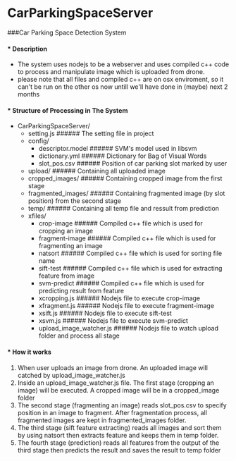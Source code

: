 # CarParkingSpaceServer
###Car Parking Space Detection System
  
#### * Description
  - The system uses nodejs to be a webserver and uses compiled c++ code to process and manipulate image which is uploaded
  from drone.
  - please note that all files and compiled c++ are on osx enviroment, so it can't be run on the other os now
    untill we'll have done in (maybe) next 2 months 
  
#### * Structure of Processing in The System

  - CarParkingSpaceServer/
    - setting.js                  ###### The setting file in project
    - config/
      - descriptor.model          ###### SVM's model used in libsvm  
      - dictionary.yml            ###### Dictionary for Bag of Visual Words
      - slot_pos.csv              ###### Position of car parking slot marked by user
    - upload/                     ###### Containing all uploaded image
    - cropped_images/             ###### Containing cropped image from the first stage
    - fragmented_images/          ###### Containing fragmented image (by slot position) from the second stage
    - temp/                       ###### Containing all temp file and ressult from prediction
    - xfiles/
      - crop-image                ###### Compiled c++ file which is used for cropping an image
      - fragment-image            ###### Compiled c++ file which is used for fragmenting an image
      - natsort                   ###### Compiled c++ file which is used for sorting file name
      - sift-test                 ###### Compiled c++ file which is used for extracting feature from image
      - svm-predict               ###### Compiled c++ file which is used for predicting result from feature
      - xcropping.js              ###### Nodejs file to execute crop-image
      - xfragment.js              ###### Nodejs file to execute fragment-image
      - xsift.js                  ###### Nodejs file to execute sift-test
      - xsvm.js                   ###### Nodejs file to execute svm-predict
      - upload_image_watcher.js   ###### Nodejs file to watch upload folder and process all stage

#### * How it works
  1. When user uploads an image from drone. An uploaded image will catched by upload_image_watcher.js
  2. Inside an upload_image_watcher.js file. The first stage (cropping an image) will be executed. A cropped image
     will be in a cropped_image folder
  3. The second stage (fragmenting an image) reads slot_pos.csv to specify position in an image to fragment.
     After fragmentation process, all fragmented images are kept in fragmented_images folder.
  4. The third stage (sift feature extracting) reads all images and sort them by using natsort then extracts feature
     and keeps them in temp folder.
  5. The fourth stage (prediction) reads all features from the output of the third stage then predicts the result
     and saves the result to temp folder

